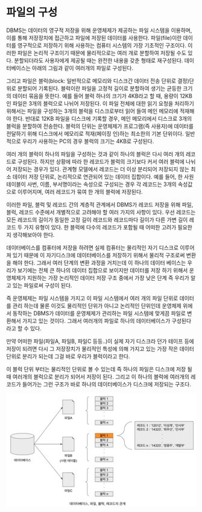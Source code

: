 # 파일의 구성

DBMS는 데이터의 영구적 저장을 위해 운영체제가 제공하는 파일 시스템을 이용하며, 이를 통해 저장장치에 접근하고 파일에 저장된 데이터를 사용한다.
파일(file)이란 데이터를 영구적으로 저장하기 위해 사용하는 컴퓨터 시스템의 가장 기초적인 구조이다. 이러한 파일은 논리적 구조이기 때문에 물리적으로는 여러 개로 분할하여 저장될 수도 있다.
분할되더라도 사용자에게 제공될 때는 완전한 내용을 갖춘 형태로 재구성된다. 데이터베이스는 아래의 그림과 같이 여러개의 파일로 구성된다.

그리고 파일은 블럭(block: 일반적으로 메모리와 디스크간 데이터 전송 단위로 결정)단위로 분할되어 기록된다. 블럭이란 파일을 고정적 길이로 분할하여 생기는 균등한 크기의 데이터 묶음을 뜻한다.
예를 들어 블럭 하나의 크기가 4KB라고 할 때, 용량이 12KB인 파일은 3개의 블럭으로 나뉘어 저장된다. 이 파일 전체에 대한 읽기 요청을 처리하기 위해서는 파일을 구성하는 3개의 블럭을 디스크로부터 읽어 들여 메인 메모리에
적재해야 한다. 반대로 12KB 파일을 디스크에 기록할 경우, 메인 메모리에서 디스크로 3개의 블럭을 분할하여 전송한다. 블럭의 단위는 운영체제가 프로그램(즉 사용자)에 데이터를 전달하기 위해 디스크에서 메모리로 적재(페이징 인)하는
최소한의 기본 단위이다. 일반적으로 우리가 사용하는 PC의 경우 블럭의 크기는 4KB로 구성된다.

여러 개의 블럭이 하나의 파일을 구성하는 것과 같이 하나의 블럭은 다시 여러 개의 레코드로 구성된다. 하지만 상황에 따라 한 레코드가 블럭의 크기보다 커서 여러 블럭에 나뉘어 저장되는 경우가 있다. 관계형 모델에서 레코드는
더 이상 분리되어 저장되지 않는 최소 데이터 저장 단위로, 논리적으로 연관되어 있는 데이터 집합이다. 예를 들어, 한 사원 테이블이 사번, 이름, 부서명이라는 속성으로 구성되는 경우 각 레코드는 3개의 속성값으로 이루어지며, 여러 레코드가
묶여 한 개의 블럭에 저장된다.

이러한 파일, 블럭 및 레코드 간의 계층적 관계에서 DBMS가 레코드 저장을 위해 파일, 블럭, 레코드 수준에서 개별적으로 고려해야 할 여러 가지의 사항이 있다.
우선 레코드는 모든 레코드의 길이가 동일한 고정 길이 레코드와 레코드마다 길이가 다른 가변 길이 레코드 두 가지 유형이 있다. 한 블럭에 다수의 레코드가 포함될 때 어떠한 고려가 필요한지 생각해보아야 한다.



데이터베이스를 컴퓨터에 저장을 하려면 실제 컴퓨터는 물리적인 자기 디스크로 이루어져 있기 때문에 이 자기디스크에 데이터베이스를 저장하기 위해서 물리적 구조로써 변환을 해야 한다.
그래서 여러 단계의 변환 과정을 거치는데 이 하나의 데이터 베이스는 우리가 보기에는 전체 큰 하나의 데이터 집합으로 보이지만 데이터를 저장 하기 위해서 운영체제가 지원하는 가장 논리적인 데이터 저장 구조 중에서
가장 낮은 단계 즉 우리가 알고 있는 파일로써 구성이 된다.

즉 운영체제는 파일 시스템을 가지고 이 파일 시스템에서 여러 개의 파일 단위로 데이터를 관리 하는데 물론 이것도 물리적인 단위가 아니고 논리적인 단위인데
운영체제 위에서 동작하는 DBMS가 데이터를 운영체제가 관리하는 파일 시스템에 맞게끔 파일로 변환해서 가지고 있는 것이다. 그래서 여러개의 파일로 하나의 데이터베이스가 구성된다 라고 할 수 있다.


만약 어떠한 파일(파일A, 파일B, 파일C 등등..)이 실제 자기 디스크라 던가 테이프 등에 저장이 되려면 다시 그 저장장치가 물리적인 특성에 의해 가지고 있는 가장 작은 데이터 단위로 분리가 되는데 그걸 바로 우리가 블럭이라고 한다.


이 블럭 단위 부터는 물리적인 단위로 볼 수 있는데 즉 하나의 파일은 디스크에 저장 될 때 여러개의 블럭으로 분리가 되어서 저장이 된다. 그리고 이 하나의 블럭에 여러개의 레코드가 들어가는 그런 구조가 바로 하나의 데이터베이스가 디스크에 저장되는 구조다.

![파일블럭레코드관계](image/파일블럭레코드관계.png)